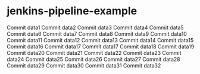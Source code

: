# jenkins-pipeline-example

Commit data1
Commit data2
Commit data3
Commit data4
Commit data5
Commit data6
Commit data7
Commit data8
Commit data9
Commit data10
Commit data11
Commit data12
Commit data13
Commit data14
Commit data15
Commit data16
Commit data17
Commit data17
Commit data18
Commit data19
Commit data20
Commit data21
Commit data22
Commit data23
Commit data24
Commit data25
Commit data26
Commit data27
Commit data28
Commit data29
Commit data30
Commit data31
Commit data32
